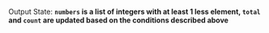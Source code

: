 Output State: **`numbers` is a list of integers with at least 1 less element, `total` and `count` are updated based on the conditions described above**